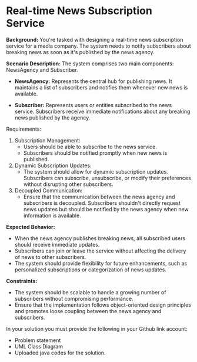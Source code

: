 # Real-time News Subscription Service
**Background:** You're tasked with designing a real-time news subscription service for a media company. The system needs to notify subscribers about breaking news as soon as it's published by the news agency.

**Scenario Description:** The system comprises two main components: NewsAgency and Subscriber.

* **NewsAgency:** Represents the central hub for publishing news. It maintains a list of subscribers and notifies them whenever new news is available.

* **Subscriber:** Represents users or entities subscribed to the news service. Subscribers receive immediate notifications about any breaking news published by the agency.

Requirements:

1. Subscription Management:
    * Users should be able to subscribe to the news service.
    * Subscribers should be notified promptly when new news is published.
2. Dynamic Subscription Updates:
    * The system should allow for dynamic subscription updates. Subscribers can subscribe, unsubscribe, or modify their preferences without disrupting other subscribers.
3. Decoupled Communication:
    * Ensure that the communication between the news agency and subscribers is decoupled. Subscribers shouldn't directly request news updates but should be notified by the news agency when new information is available.

**Expected Behavior:**
* When the news agency publishes breaking news, all subscribed users should receive immediate updates.
* Subscribers can join or leave the service without affecting the delivery of news to other subscribers.
* The system should provide flexibility for future enhancements, such as personalized subscriptions or categorization of news updates.

**Constraints:**

* The system should be scalable to handle a growing number of subscribers without compromising performance.
* Ensure that the implementation follows object-oriented design principles and promotes loose coupling between the news agency and subscribers.

In your solution you must provide the following in your Github link account:

* Problem statement 
* UML Class Diagram
* Uploaded java codes for the solution.

